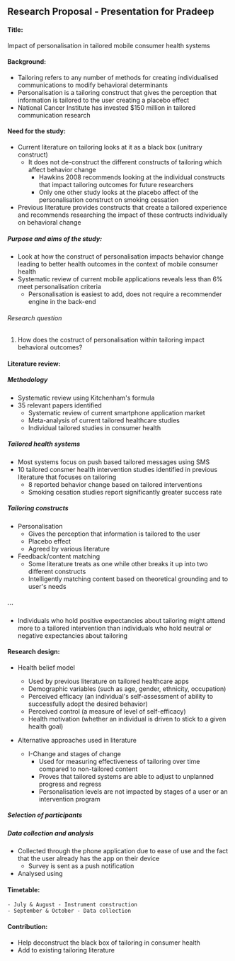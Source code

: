 ## Research Proposal - Presentation for Pradeep

#### Title:
Impact of personalisation in tailored mobile consumer health systems

#### Background:
- Tailoring refers to any number of methods for creating individualised communications to modify behavioral determinants
- Personalisation is a tailoring construct that gives the perception that information is tailored to the user creating a placebo effect
- National Cancer Institute has invested $150 million in tailored communication research

#### Need for the study:
- Current literature on tailoring looks at it as a black box (unitrary construct)
  - It does not de-construct the different constructs of tailoring which affect behavior change
	- Hawkins 2008 recommends looking at the individual constructs that impact tailoring outcomes for future researchers
	- Only one other study looks at the placebo affect of the personalisation construct on smoking cessation
- Previous literature provides constructs that create a tailored experience and recommends researching the impact of these contructs individually on behavioral change

##### Purpose and aims of the study:
- Look at how the construct of personalisation impacts behavior change leading to better health outcomes in the context of mobile consumer health
- Systematic review of current mobile applications reveals less than 6% meet personalisation criteria
	- Personalisation is easiest to add, does not require a recommender engine in the back-end

###### Research question
1. How does the costruct of personalisation within tailoring impact behavioral outcomes?

#### Literature review:
##### Methodology
- Systematic review using Kitchenham's formula
- 35 relevant papers identified
	- Systematic review of current smartphone application market
	- Meta-analysis of current tailored healthcare studies
	- Individual tailored studies in consumer health

##### Tailored health systems
- Most systems focus on push based tailored messages using SMS
- 10 tailored consmer health intervention studies identified in previous literature that focuses on tailoring
	- 8 reported behavior change based on tailored interventions
	- Smoking cesation studies report significantly greater success rate

##### Tailoring constructs
- Personalisation
	- Gives the perception that information is tailored to the user
	- Placebo effect
	- Agreed by various literature
- Feedback/content matching
	- Some literature treats as one while other breaks it up into two different constructs
	- Intelligently matching content based on theoretical grounding and to user's needs

##### ...
- Individuals who hold positive expectancies about tailoring
might attend more to a tailored intervention than individuals who
hold neutral or negative expectancies about tailoring

#### Research design:
- Health belief model
	- Used by previous literature on tailored healthcare apps
	- Demographic variables (such as age, gender, ethnicity, occupation)
	- Perceived efficacy (an individual's self-assessment of ability to successfully adopt the desired behavior)
	- Perceived control (a measure of level of self-efficacy)
	- Health motivation (whether an individual is driven to stick to a given health goal)

- Alternative approaches used in literature
	- I-Change and stages of change
		- Used for measuring effectiveness of tailoring over time compared to non-tailored content
		- Proves that tailored systems are able to adjust to unplanned progress and regress
		- Personalisation levels are not impacted by stages of a user or an intervention program

##### Selection of participants

##### Data collection and analysis
- Collected through the phone application due to ease of use and the fact that the user already has the app on their device
	- Survey is sent as a push notification
- Analysed using 

#### Timetable:
	- July & August - Instrument construction
	- September & October - Data collection

#### Contribution:
- Help deconstruct the black box of tailoring in consumer health
- Add to existing tailoring literature
